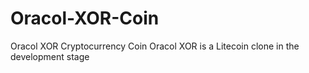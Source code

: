 # Oracol-XOR-Coin
Oracol XOR Cryptocurrency Coin
Oracol XOR is a Litecoin clone in the development stage 
